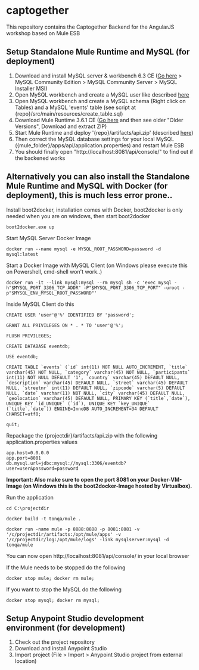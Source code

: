 # captogether

This repository contains the Captogether Backend for the AngularJS workshop based on Mule ESB

## Setup Standalone Mule Runtime and MySQL (for deployment)

1. Download and install MySQL server & workbench 6.3 CE ([Go here](https://www.mysql.de/downloads/) > MySQL Community Edition > MySQL Community Server > MySQL Installer MSI)
1. Open MySQL workbench and create a MySQL user like described [here](https://dev.mysql.com/doc/refman/5.1/en/adding-users.html)
1. Open MySQL workbench and create a MySQL schema (Right click on Tables) and a MySQL 'events' table (see script at {repo}/src/main/resources/create_table.sql)
1. Download Mule Runtime 3.6.1 CE ([Go here](https://developer.mulesoft.com/download-mule-esb-runtime) and then see older "Older Versions", Download and extract ZIP)
1. Start Mule Runtime and deploy '{repo}/artifacts/api.zip' (described [here](https://developer.mulesoft.com/docs/display/current/Walkthrough+Deploy+to+Runtime))
1. Then correct the MySQL database settings for your local MySQL ({mule_folder}/apps/api/application.properties) and restart Mule ESB
1. You should finally open "http://localhost:8081/api/console/" to find out if the backened works

## Alternatively you can also install the Standalone Mule Runtime and MySQL with Docker (for deployment), this is much less error prone..

Install boot2docker, installation comes with Docker, boot2docker is only needed when you are on windows, then start boot2docker 

	boot2docker.exe up

Start MySQL Server Docker Image

	docker run --name mysql -e MYSQL_ROOT_PASSWORD=password -d mysql:latest

Start a Docker Image with MySQL Client (on Windows please execute this on Powershell, cmd-shell won't work..)

	docker run -it --link mysql:mysql --rm mysql sh -c 'exec mysql -h"$MYSQL_PORT_3306_TCP_ADDR" -P"$MYSQL_PORT_3306_TCP_PORT" -uroot -p"$MYSQL_ENV_MYSQL_ROOT_PASSWORD"'

Inside MySQL Client do this

	CREATE USER 'user'@'%' IDENTIFIED BY 'password';

	GRANT ALL PRIVILEGES ON * . * TO 'user'@'%';

	FLUSH PRIVILEGES;

	CREATE DATABASE eventdb;

	USE eventdb;

	CREATE TABLE `events` (`id` int(11) NOT NULL AUTO_INCREMENT, `title` varchar(45) NOT NULL, `category` varchar(45) NOT NULL, `participants` int(11) NOT NULL DEFAULT '1', `country` varchar(45) DEFAULT NULL, `description` varchar(45) DEFAULT NULL, `street` varchar(45) DEFAULT NULL, `streetnr` int(11) DEFAULT NULL, `zipcode` varchar(5) DEFAULT NULL, `date` varchar(11) NOT NULL, `city` varchar(45) DEFAULT NULL, `geolocation` varchar(45) DEFAULT NULL, PRIMARY KEY (`title`,`date`), UNIQUE KEY `id_UNIQUE` (`id`), UNIQUE KEY `key_UNIQUE` (`title`,`date`)) ENGINE=InnoDB AUTO_INCREMENT=34 DEFAULT CHARSET=utf8;

	quit;

Repackage the {projectdir}/artifacts/api.zip with the following application.properties values

	app.host=0.0.0.0
	app.port=8081
	db.mysql.url=jdbc:mysql://mysql:3306/eventdb?user=user&password=password

__Important: Also make sure to open the port 8081 on your Docker-VM-Image (on Windows this is the boot2docker-Image hosted by Virtualbox).__

Run the application

	cd C:\projectdir

	docker build -t tonqa/mule .

	docker run -name mule -p 8888:8888 -p 8081:8081 -v '/c/projectdir/artifacts:/opt/mule/apps' -v '/c/projectdir/log:/opt/mule/logs' -link mysqlserver:mysql -d tonqa/mule

You can now open http://localhost:8081/api/console/ in your local browser

If the Mule needs to be stopped do the following

	docker stop mule; docker rm mule;

If you want to stop the MySQL do the following

	docker stop mysql; docker rm mysql;

## Setup Anypoint Studio development environment (for development)

1. Check out the project repository
1. Download and install Anypoint Studio 
1. Import project (File > Import > Anypoint Studio project from external location)
